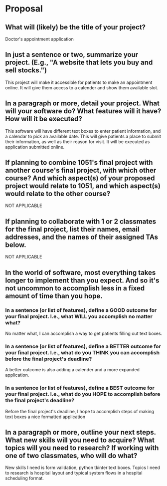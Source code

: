 # Proposal

## What will (likely) be the title of your project?

Doctor's appointment application

## In just a sentence or two, summarize your project. (E.g., "A website that lets you buy and sell stocks.")

This project will make it accessible for patients to make an appointment online. It will give them access to a calender and show them available slot.  

## In a paragraph or more, detail your project. What will your software do? What features will it have? How will it be executed?

This software will have different text boxes to enter patient information, and a calendar to pick an available date. This will give patients a place to submit their information, as well as their reason for visit. It will be executed as application submitted online. 

## If planning to combine 1051's final project with another course's final project, with which other course? And which aspect(s) of your proposed project would relate to 1051, and which aspect(s) would relate to the other course?

NOT APPLICABLE

## If planning to collaborate with 1 or 2 classmates for the final project, list their names, email addresses, and the names of their assigned TAs below.

NOT APPLICABLE

## In the world of software, most everything takes longer to implement than you expect. And so it's not uncommon to accomplish less in a fixed amount of time than you hope.

### In a sentence (or list of features), define a GOOD outcome for your final project. I.e., what WILL you accomplish no matter what?

No matter what, I can accomplish a way to get patients filling out text boxes. 

### In a sentence (or list of features), define a BETTER outcome for your final project. I.e., what do you THINK you can accomplish before the final project's deadline?

A better outcome is also adding a calender and a more expanded application. 

### In a sentence (or list of features), define a BEST outcome for your final project. I.e., what do you HOPE to accomplish before the final project's deadline?

Before the final project's deadline, I hope to accomplish steps of making text boxes a nice formatted application

## In a paragraph or more, outline your next steps. What new skills will you need to acquire? What topics will you need to research? If working with one of two classmates, who will do what?

New skills I need is form validation, python tkinter text boxes. Topics I need to research is hospital layout and typical system flows in a hospital scheduling format. 
